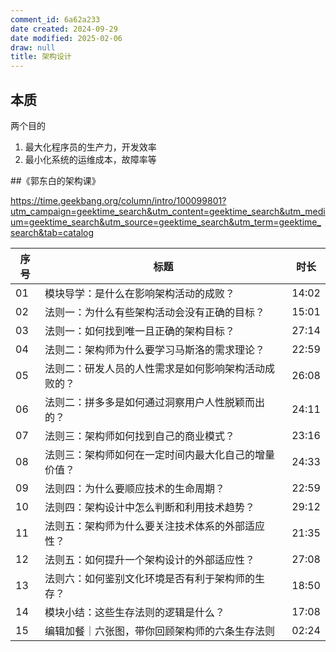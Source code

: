 ```yaml
---
comment_id: 6a62a233
date created: 2024-09-29
date modified: 2025-02-06
draw: null
title: 架构设计
---
```

## 本质

两个目的

1. 最大化程序员的生产力，开发效率
2. 最小化系统的运维成本，故障率等

##《郭东白的架构课》

https://time.geekbang.org/column/intro/100099801?utm_campaign=geektime_search&utm_content=geektime_search&utm_medium=geektime_search&utm_source=geektime_search&utm_term=geektime_search&tab=catalog

| 序号 | 标题 | 时长 |
|------|------|------|
| 01 | 模块导学：是什么在影响架构活动的成败？| 14:02 |
| 02 | 法则一：为什么有些架构活动会没有正确的目标？| 15:01 |
| 03 | 法则一：如何找到唯一且正确的架构目标？| 27:14 |
| 04 | 法则二：架构师为什么要学习马斯洛的需求理论？| 22:59 |
| 05 | 法则二：研发人员的人性需求是如何影响架构活动成败的？| 26:08 |
| 06 | 法则二：拼多多是如何通过洞察用户人性脱颖而出的？| 24:11 |
| 07 | 法则三：架构师如何找到自己的商业模式？| 23:16 |
| 08 | 法则三：架构师如何在一定时间内最大化自己的增量价值？| 24:33 |
| 09 | 法则四：为什么要顺应技术的生命周期？| 22:59 |
| 10 | 法则四：架构设计中怎么判断和利用技术趋势？| 29:12 |
| 11 | 法则五：架构师为什么要关注技术体系的外部适应性？| 21:35 |
| 12 | 法则五：如何提升一个架构设计的外部适应性？| 27:08 |
| 13 | 法则六：如何鉴别文化环境是否有利于架构师的生存？| 18:50 |
| 14 | 模块小结：这些生存法则的逻辑是什么？| 17:08 |
| 15 | 编辑加餐｜六张图，带你回顾架构师的六条生存法则 | 02:24 |
